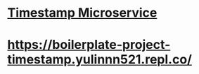 
# [Timestamp Microservice](https://www.freecodecamp.org/learn/apis-and-microservices/apis-and-microservices-projects/timestamp-microservice)
# https://boilerplate-project-timestamp.yulinnn521.repl.co/
